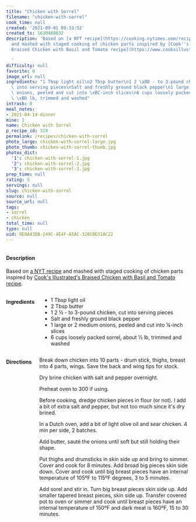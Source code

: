 ```yaml
---
title: "Chicken with Sorrel"
filename: "chicken-with-sorrel"
cook_time: null
created: '2021-09-01 09:33:52'
created_ts: 1630488832
description: 'Based on [a NYT recipe](https://cooking.nytimes.com/recipes/6815-chicken-with-sorrel?smid=ck-recipe-iOS-share)
  and mashed with staged cooking of chicken parts inspired by [Cook''s Illustrated''s
  Braised Chicken with Basil and Tomato recipe](https://www.cooksillustrated.com/recipes/11400-braised-chicken-with-basil-and-tomato).

  '
difficulty: null
favorite: 0
image_url: null
ingredients: "1 Tbsp light oil\n2 Tbsp butter\n1 2 \xBD - to 3-pound chicken, cut\
  \ into serving pieces\nSalt and freshly ground black pepper\n1 large or 2 medium\
  \ onions, peeled and cut into \xBC-inch slices\n6 cups loosely packed sorrel, about\
  \ \xBD lb, trimmed and washed"
intrash: 0
meal_notes:
- 2021-04-14-dinner
mine: 1
name: Chicken with Sorrel
p_recipe_id: 310
permalink: /recipes/chicken-with-sorrel
photo_large: chicken-with-sorrel-large.jpg
photo_thumb: chicken-with-sorrel-thumb.jpg
photos_dict:
  '1': chicken-with-sorrel-1.jpg
  '2': chicken-with-sorrel-2.jpg
  '3': chicken-with-sorrel-3.jpg
prep_time: null
rating: 5
servings: null
slug: chicken-with-sorrel
source: null
source_url: null
tags:
- sorrel
- chicken
total_time: null
type: null
uid: 9E0A43DB-249C-4E4F-A5AC-328C0E31AC22
---
```

<div class="columns large-7 small-12" id="writeup">		<div id="description"><h4>Description</h4>
<div class="box box-description content"><p>Based on <a href="https://cooking.nytimes.com/recipes/6815-chicken-with-sorrel?smid=ck-recipe-iOS-share">a NYT recipe</a> and mashed with staged cooking of chicken parts inspired by <a href="https://www.cooksillustrated.com/recipes/11400-braised-chicken-with-basil-and-tomato">Cook's Illustrated's Braised Chicken with Basil and Tomato recipe</a>.</p>
</div></div>	</div><!-- #writeup -->
</div><!-- #row-one -->
<div class="row" id="row-two">	<div class="columns large-4 small-12" id="ingredients"><h4>Ingredients</h4><div class="box box-ingredients content"><ul>
<li>1 Tbsp light oil</li>
<li>2 Tbsp butter</li>
<li>1 2 ½ - to 3-pound chicken, cut into serving pieces</li>
<li>Salt and freshly ground black pepper</li>
<li>1 large or 2 medium onions, peeled and cut into ¼-inch slices</li>
<li>6 cups loosely packed sorrel, about ½ lb, trimmed and washed</li>
</ul>
</div>	</div>	<div class="columns large-6 small-12" id="directions"><h4>Directions</h4><div class="box box-directions content"><p>Break down chicken into 10 parts - drum stick, thighs, breast into 4 parts, wings. Save the back and wing tips for stock.</p>
<p>Dry brine chicken with salt and pepper overnight.</p>
<p>Preheat oven to 300 if using.</p>
<p>Before cooking, dredge chicken pieces in flour (or not). I add a bit of extra salt and pepper, but not too much since it's dry brined.</p>
<p>In a Dutch oven, add a bit of light olive oil and sear chicken. 4 min per side, 2 batches.</p>
<p>Add butter, sauté the onions until soft but still holding their shape.</p>
<p>Put thighs and drumsticks in skin side up and bring to simmer. Cover and cook for 8 minutes. Add broad big pieces skin side down. Cover and cook until big breast pieces have an internal temperature of 105ºF to 115ºF degrees, 3 to 5 minutes.</p>
<p>Add sorel and stir in. Turn big breast pieces skin side up. Add smaller tapered breast pieces, skin side up. Transfer covered pot to oven or simmer and cook until breast pieces have an internal temperature of 150ºF and dark meat is 160ºF, 15 to 30 minutes.</p>
</div>	</div>